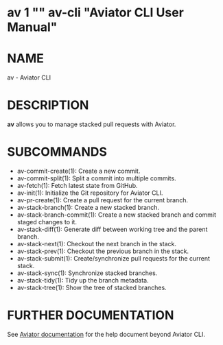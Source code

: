 # av 1 "" av-cli "Aviator CLI User Manual"

# NAME

av - Aviator CLI

# DESCRIPTION

**av** allows you to manage stacked pull requests with Aviator.

# SUBCOMMANDS

- av-commit-create(1): Create a new commit.
- av-commit-split(1): Split a commit into multiple commits.
- av-fetch(1): Fetch latest state from GitHub.
- av-init(1): Initialize the Git repository for Aviator CLI.
- av-pr-create(1): Create a pull request for the current branch.
- av-stack-branch(1): Create a new stacked branch.
- av-stack-branch-commit(1): Create a new stacked branch and commit staged
  changes to it.
- av-stack-diff(1): Generate diff between working tree and the parent branch.
- av-stack-next(1): Checkout the next branch in the stack.
- av-stack-prev(1): Checkout the previous branch in the stack.
- av-stack-submit(1): Create/synchronize pull requests for the current stack.
- av-stack-sync(1): Synchronize stacked branches.
- av-stack-tidy(1): Tidy up the branch metadata.
- av-stack-tree(1): Show the tree of stacked branches.

# FURTHER DOCUMENTATION

See [Aviator documentation](https://docs.aviator.co) for the help document
beyond Aviator CLI.
